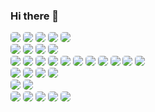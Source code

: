 ### Hi there 👋

<a href="#"><img id="Java" src="https://img.shields.io/badge/Java-007396?style=flat-square&logo=Java&logoColor=white&" style="border-radius:0.3rem;"/></a>
<a href="#"><img id="Spring" src="https://img.shields.io/badge/Spring-6DB33F?style=flat-square&logo=Spring&logoColor=white&" style="border-radius:0.3rem;"/></a>
<a href="#"><img id="Maven" src="https://img.shields.io/badge/Maven-C71A36?style=flat-square&logo=Apache%20Maven&logoColor=white&" style="border-radius:0.3rem;"/></a>
<a href="#"><img id="Gradle" src="https://img.shields.io/badge/Gradle-02303A?style=flat-square&logo=Gradle&logoColor=white&" style="border-radius:0.3rem;"/></a>
<a href="#"><img id="Swagger" src="https://img.shields.io/badge/Swagger-85EA2D?style=flat-square&logo=Swagger&logoColor=black&" style="border-radius:0.3rem;"/></a>
<br />
<a href="#"><img id="MySQL" src="https://img.shields.io/badge/MySQL-4479A1?style=flat-square&logo=MySQL&logoColor=white&" style="border-radius:0.3rem;"/></a>
<a href="#"><img id="MariaDB" src="https://img.shields.io/badge/MariaDB-003545?style=flat-square&logo=MariaDB&logoColor=white&" style="border-radius:0.3rem;"/></a>
<a href="#"><img id="PostgreSQL" src="https://img.shields.io/badge/PostgreSQL-4479A1?style=flat-square&logo=PostgreSQL&logoColor=white&" style="border-radius:0.3rem;"/></a>
<a href="#"><img id="MongoDB" src="https://img.shields.io/badge/MongoDB-47A248?style=flat-square&logo=MongoDB&logoColor=white&" style="border-radius:0.3rem;"/></a>
<br />
<a href="#"><img id="HTML5" src="https://img.shields.io/badge/HTML5-E34F26?style=flat-square&logo=HTML5&logoColor=white&" style="border-radius:0.3rem;"/></a>
<a href="#"><img id="CSS3" src="https://img.shields.io/badge/CSS3-1572B6?style=flat-square&logo=CSS3&logoColor=white&" style="border-radius:0.3rem;"/></a>
<a href="#"><img id="JavaScript" src="https://img.shields.io/badge/JavaScript-F7DF1E?style=flat-square&logo=JavaScript&logoColor=black&" style="border-radius:0.3rem;"/></a>
<a href="#"><img id="Node" src="https://img.shields.io/badge/Node.js-339933?style=flat-square&logo=Node.js&logoColor=white&" style="border-radius:0.3rem;"/></a>
<a href="#"><img id="npm" src="https://img.shields.io/badge/npm-CB3837?style=flat-square&logo=npm&logoColor=black&" style="border-radius:0.3rem;"/></a>
<a href="#"><img id="Yarn" src="https://img.shields.io/badge/Yarn-339933?style=flat-square&logo=Yarn&logoColor=white&" style="border-radius:0.3rem;"/></a>
<a href="#"><img id="React" src="https://img.shields.io/badge/React-61DAFB?style=flat-square&logo=React&logoColor=black&" style="border-radius:0.3rem;"/></a>
<a href="#"><img id="Redux" src="https://img.shields.io/badge/Redux-764ABC?style=flat-square&logo=Redux&logoColor=white&" style="border-radius:0.3rem;"/></a>
<a href="#"><img id="jQuery" src="https://img.shields.io/badge/jQuery-0769AD?style=flat-square&logo=jQuery&logoColor=white&" style="border-radius:0.3rem;"/></a>
<a href="#"><img id="Bootstrap" src="https://img.shields.io/badge/Bootstrap-7952B3?style=flat-square&logo=Bootstrap&logoColor=white&" style="border-radius:0.3rem;"/></a>
<a href="#"><img id="ReactiveX" src="https://img.shields.io/badge/ReactiveX-B7178C?style=flat-square&logo=ReactiveX&logoColor=white&" style="border-radius:0.3rem;"/></a>
<br />
<a href="#"><img id="Git" src="https://img.shields.io/badge/Git-F05032?style=flat-square&logo=Git&logoColor=white&" style="border-radius:0.3rem;"/></a>
<a href="#"><img id="Jenkins" src="https://img.shields.io/badge/Jenkins-D24939?style=flat-square&logo=Jenkins&logoColor=white&" style="border-radius:0.3rem;"/></a>
<a href="#"><img id="Docker" src="https://img.shields.io/badge/Docker-2496ED?style=flat-square&logo=Docker&logoColor=white&" style="border-radius:0.3rem;"/></a>
<a href="#"><img id="Kubernetes" src="https://img.shields.io/badge/Kubernetes-326CE5?style=flat-square&logo=Kubernetes&logoColor=white&" style="border-radius:0.3rem;"/></a>
<br />
<a href="#"><img id="Visual" src="https://img.shields.io/badge/Visual%20Studio%20Code-007ACC?style=flat-square&logo=Visual%20Studio%20Code&logoColor=white&" style="border-radius:0.3rem;"/></a>
<a href="#"><img id="Intellij" src="https://img.shields.io/badge/Intellij%20IDEA-000000?style=flat-square&logo=Intellij%20IDEA&logoColor=white&" style="border-radius:0.3rem;"/></a>
<br />
<a href="#"><img id="Amazon%20AWS" src="https://img.shields.io/badge/Amazon%20AWS-232F3E?style=flat-square&logo=Amazon%20AWS&logoColor=white&" style="border-radius:0.3rem;"/></a>
<a href="#"><img id="Amazon%20S3" src="https://img.shields.io/badge/Amazon%20S3-569A31?style=flat-square&logo=Amazon%20S3&logoColor=white&" style="border-radius:0.3rem;"/></a>
<a href="#"><img id="GraphQL" src="https://img.shields.io/badge/GraphQL-E10098?style=flat-square&logo=GraphQL&logoColor=white&" style="border-radius:0.3rem;"/></a>
<a href="#"><img id="JSON%20Web%20Tokens" src="https://img.shields.io/badge/JSON%20Web%20Tokens-000000?style=flat-square&logo=JSON%20Web%20Tokens&logoColor=white&" style="border-radius:0.3rem;"/></a>
<a href="#"><img id="Netlify" src="https://img.shields.io/badge/Netlify-00C7B7?style=flat-square&logo=Netlify&logoColor=white&" style="border-radius:0.3rem;"/></a>

<!--
**jaeho-jang/jaeho-jang** is a ✨ _special_ ✨ repository because its `README.md` (this file) appears on your GitHub profile.

Here are some ideas to get you started:

- 🔭 I’m currently working on ...
- 🌱 I’m currently learning ...
- 👯 I’m looking to collaborate on ...
- 🤔 I’m looking for help with ...
- 💬 Ask me about ...
- 📫 How to reach me: ...
- 😄 Pronouns: ...
- ⚡ Fun fact: ...
-->
